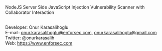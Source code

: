 NodeJS Server Side JavaScript Injection Vulnerability Scanner with Collaborator Interaction<br><br>

Developer: Onur Karasalihoglu<br>
E-mail: onur.karasalihoglu@enforsec.com, onurkarasalihoglu@gmail.com<br>
Twitter: @onurkarasalih<br>
Web: https://www.enforsec.com
